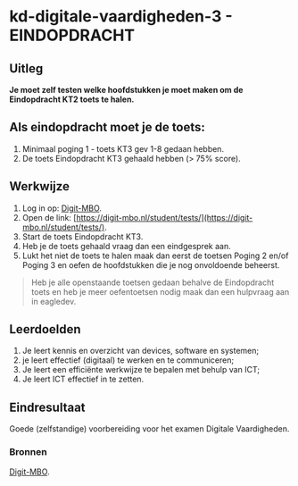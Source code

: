 # kd-digitale-vaardigheden-3 - EINDOPDRACHT

## Uitleg
**Je moet zelf testen welke hoofdstukken je moet maken om de Eindopdracht KT2 toets te halen.**

## Als eindopdracht moet je de toets:
1. Minimaal poging 1 - toets KT3 gev 1-8 gedaan hebben. 
2. De toets Eindopdracht KT3 gehaald hebben (> 75% score).

## Werkwijze
1. Log in op: [Digit-MBO](https://entree.instruct.nl/?elo=digit-mbo).
1. Open de link: [https://digit-mbo.nl/student/tests/](https://digit-mbo.nl/student/tests/).
2. Start de toets Eindopdracht KT3.
3. Heb je de toets gehaald vraag dan een eindgesprek aan.
4. Lukt het niet de toets te halen maak dan eerst de toetsen Poging 2 en/of Poging 3 en oefen de hoofdstukken die je nog onvoldoende beheerst.  

> Heb je alle openstaande toetsen gedaan behalve de Eindopdracht toets en heb je meer oefentoetsen nodig maak dan een hulpvraag aan in eagledev.

## Leerdoelden
1. Je leert kennis en overzicht van devices, software en systemen;
2. je leert effectief (digitaal) te werken en te communiceren;
3. Je leert een efficiënte werkwijze te bepalen met behulp van ICT;
4. Je leert ICT effectief in te zetten.

## Eindresultaat
Goede (zelfstandige) voorbereiding voor het examen Digitale Vaardigheden.

### Bronnen
[Digit-MBO](https://entree.instruct.nl/?elo=digit-mbo).